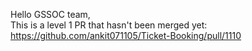 Hello GSSOC team,<br>
This is a level 1 PR that hasn't been merged yet: https://github.com/ankit071105/Ticket-Booking/pull/1110
